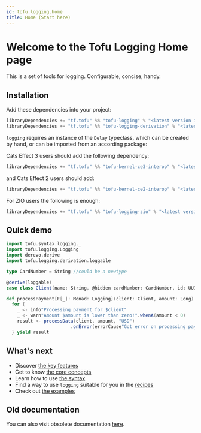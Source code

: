 ```yaml
---
id: tofu.logging.home
title: Home (Start here)
---
```


# Welcome to the Tofu Logging Home page

This is a set of tools for logging. Configurable, concise, handy.

## Installation

Add these dependencies into your project:

```sbt
libraryDependencies += "tf.tofu" %% "tofu-logging" % "<latest version in the badge in README>"
libraryDependencies += "tf.tofu" %% "tofu-logging-derivation" % "<latest version in the badge in README>"
```
`logging` requires an instance of the `Delay` typeclass, which can be created by hand, or can be imported from an according package:

Cats Effect 3 users should add the following dependency:
```sbt
libraryDependencies += "tf.tofu" %% "tofu-kernel-ce3-interop" % "<latest version in the badge in README>"
```

and Cats Effect 2 users should add:
```sbt
libraryDependencies += "tf.tofu" %% "tofu-kernel-ce2-interop" % "<latest version in the badge in README>"
```

For ZIO users the following is enough:

```sbt
libraryDependencies += "tf.tofu" %% "tofu-logging-zio" % "<latest version in the badge in README>"

```

## Quick demo

```scala
import tofu.syntax.logging._
import tofu.logging.Logging
import derevo.derive
import tofu.logging.derivation.loggable

type CardNumber = String //could be a newtype

@derive(loggable)
case class Client(name: String, @hidden cardNumber: CardNumber, id: UUID)

def processPayment[F[_]: Monad: Logging](client: Client, amount: Long): F[Result] =
  for {
    _ <- info"Processing payment for $client"
    _ <- warn"Amount $amount is lower than zero!".whenA(amount < 0)
    result <- processData(client, amount, "USD")
                        .onError(errorCause"Got error on processing payment for $client"(_))
  } yield result
```

## What's next

- Discover [the key features](tofu.logging.key-features.md)
- Get to know [the core concepts](tofu.logging.main.entities.md)
- Learn how to use [the syntax](tofu.logging.syntax.md)
- Find a way to use `logging` suitable for you in the [recipes](tofu.logging.recipes.md)
- Check out [the examples](https://github.com/tofu-tf/tofu/tree/better-doobie-example/examples)

## Old documentation

You can also visit obsolete documentation [here](./logging.old.md).